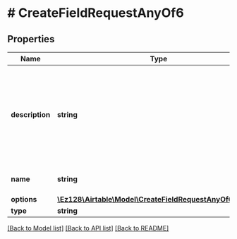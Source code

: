 # # CreateFieldRequestAnyOf6

## Properties

Name | Type | Description | Notes
------------ | ------------- | ------------- | -------------
**description** | **string** | The description for the field (optional). If present, must be a non-empty string no longer than 20,000 characters. | [optional]
**name** | **string** | The name for the field. |
**options** | [**\Ez128\Airtable\Model\CreateFieldRequestAnyOf6Options**](CreateFieldRequestAnyOf6Options.md) |  |
**type** | **string** |  |

[[Back to Model list]](../../README.md#models) [[Back to API list]](../../README.md#endpoints) [[Back to README]](../../README.md)
